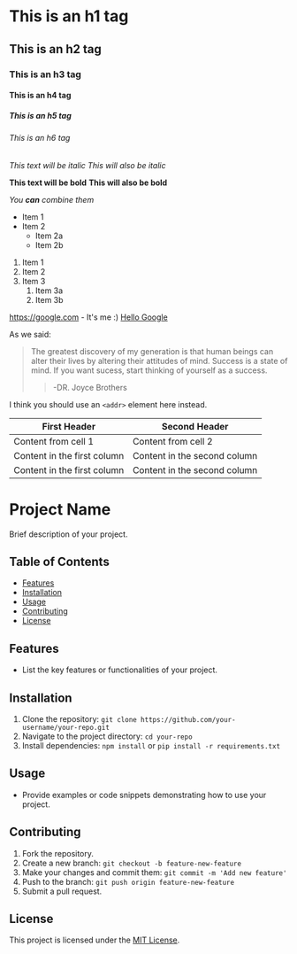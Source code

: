 # This is an h1 tag
## This is an h2 tag
### This is an h3 tag
#### This is an h4 tag
##### This is an h5 tag
###### This is an h6 tag




*This text will be italic*
_This will also be italic_

**This text will be bold**
__This will also be bold__

_You **can** combine them_


* Item 1
* Item 2
  * Item 2a
  * Item 2b

1. Item 1
1. Item 2
1. Item 3
   1. Item 3a
   1. Item 3b

https://google.com - It's me :)
[Hello Google](https://google.com)


As we said:

> The greatest discovery of my generation is that 
> human beings can alter their lives by altering
> their attitudes of mind.
> Success is a state of mind. If you want sucess, start thinking of yourself as a success.
>> -DR. Joyce Brothers

I think you should use an
`<addr>` element here instead.

First Header | Second Header
------------ | -------------
Content from cell 1 | Content from cell 2
Content in the first column | Content in the second column
Content in the first column | Content in the second column



# Project Name

Brief description of your project.

## Table of Contents
- [Features](#features)
- [Installation](#installation)
- [Usage](#usage)
- [Contributing](#contributing)
- [License](#license)

## Features

- List the key features or functionalities of your project.

## Installation

1. Clone the repository: `git clone https://github.com/your-username/your-repo.git`
2. Navigate to the project directory: `cd your-repo`
3. Install dependencies: `npm install` or `pip install -r requirements.txt`

## Usage

- Provide examples or code snippets demonstrating how to use your project.

## Contributing

1. Fork the repository.
2. Create a new branch: `git checkout -b feature-new-feature`
3. Make your changes and commit them: `git commit -m 'Add new feature'`
4. Push to the branch: `git push origin feature-new-feature`
5. Submit a pull request.

## License

This project is licensed under the [MIT License](LICENSE).

